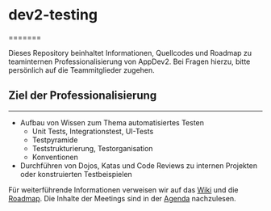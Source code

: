 # dev2-testing
=======

Dieses Repository beinhaltet Informationen, Quellcodes und Roadmap zu teaminternen Professionalisierung von AppDev2. Bei Fragen hierzu, bitte persönlich auf die Teammitglieder zugehen.

## Ziel der Professionalisierung
-----

* Aufbau von Wissen zum Thema automatisiertes Testen
  * Unit Tests, Integrationstest, UI-Tests
  * Testpyramide
  * Teststrukturierung, Testorganisation
  * Konventionen
* Durchführen von Dojos, Katas und Code Reviews zu internen Projekten oder konstruierten Testbeispielen


Für weiterführende Informationen verweisen wir auf das [Wiki](https://github.com/tklepzig/dev2-testing/wiki) und die [Roadmap](https://github.com/tklepzig/dev2-testing/blob/master/roadmap.md). 
Die Inhalte der Meetings sind in der [Agenda](https://github.com/tklepzig/dev2-testing/blob/master/agenda.md) nachzulesen.
